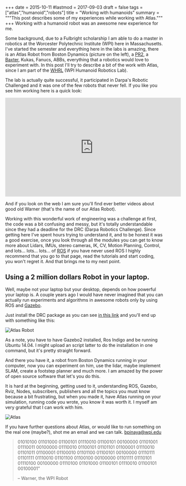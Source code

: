 +++
date = 2015-10-11
#lastmod = 2017-09-03
draft = false
tags = ["atlas","humanoid","robots"]
title = "Working with humanoids"
summary = """This post describes some of my experiences while working with Atlas."""
+++
Working with a humanoid robot was an awesome new experience for me.

Some background, due to a Fulbright scholarship I am able to do a master in robotics at the Worcester Polytechnic Institute (WPI) here in Massachusetts. I've started the semester and everything here in the labs is amazing, there is an Atlas Robot from Boston Dynamics (picture on the left), a [PR2](http://www.willowgarage.com/pages/pr2/overview), a [Baxter](http://www.rethinkrobotics.com/baxter/), Kukas, Fanucs, ABBs, everything that a robotics would love to experiment with. In this post I'll try to describe a bit of the work with Atlas, since I am part of the [WHRL](http://ecewp.ece.wpi.edu/wordpress/whrl/) (WPI Humanoid Robotics Lab).

The lab is actually quite successful, it participated in Darpa's Robotic Challenged and it was one of the few robots that never fell. If you like you see him working here is a quick look:

<iframe width="560" height="315" src="https://www.youtube.com/embed/UOaD6mQnd1M" frameborder="0" allowfullscreen></iframe>

And if you look on the web I am sure you'll find ever better videos about good old Warner (that's the name of our Atlas Robot).

Working with this wonderful work of engineering was a challenge at first, the code was a bit confusing and messy, but it's totally understandable since they had a deadline for the DRC (Darpa Robotics Challenge). Since getting here I've spent hours trying to understand it, and to be honest it was a good exercise, once you look through all the modules you can get to know more about Lidars, IMUs, stereo cameras, IK, CV, Motion Planning, Control, and lots... lots... lots... of [ROS](http://www.ros.org/) if you have never used ROS I highly recommend that you go to that page, read the tutorials and start coding, you won't regret it. And that brings me to my next point.

## Using a 2 million dollars Robot in your laptop.

Well, maybe not your laptop but your desktop, depends on how powerful your laptop is. A couple years ago I would have never imagined that you can actually run experiments and algorithms in awesome robots only by using ROS and [Gazebo](http://gazebosim.org/).

Just install the DRC package as you can see [in this link](http://gazebosim.org/tutorials?tut=drcsim_install) and you'll end up with something like this:

![Atlas Robot](2015-10-11/atlas.png)

As a note, you have to have Gazebo2 installed, Ros Indigo and be running Ubuntu 14.04. I might upload an script latter to do the installation in one command, but it's pretty straight forward.

And there you have it, a robot from Boston Dynamics running in your computer, now you can experiment on him, use the lidar, maybe implement SLAM, create a footstep planner and much more. I am amazed by the power of open source software that let's you do this.

It is hard at the beginning, getting used to it, understanding ROS, Gazebo, Rviz, Nodes, subscribers, publishers and all the topics you must know because a bit frustrating, but when you made it, have Atlas running on your simulation, running code you wrote, you know it was worth it. I myself am very grateful that I can work with him.

![Atlas](2015-10-11/atlas2.jpg)

If you have further questions about Atlas, or would like to run something on the real one (maybe?), shot me an email and we can talk. bpinaya@wpi.edu

<blockquote class="pullquote">

  <p>01010100 01101000 01100101 01110010 01100101 00100000 01101001 01110011 00100000 01110010 01100101 01101101 01100001 01110010 01101011 01100001 01100010 01101100 01100101 00100000 01110111 01101111 01110010 01101100 01100100 00100000 01101111 01110101 01110100 00100000 01110100 01101000 01100101 01110010 01100101 00100001” </p>
 <p>– Warner, the WPI Robot</p>
 
</blockquote>  
